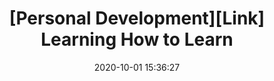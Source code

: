 ---
title: "[Personal Development][Link] Learning How to Learn"
layout: external
external_url: https://old.reddit.com/r/GetMotivated/comments/5950tm/text_i_just_finished_the_online_coursera_course/
date:   2020-10-01 15:36:27
---